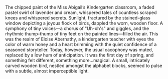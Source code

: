 The chipped paint of the Miss Abigail’s Kindergarten classroom, a faded pastel swirl of lavender and cream, whispered tales of countless scraped knees and whispered secrets. Sunlight, fractured by the stained-glass window depicting a joyous flock of birds, dappled the worn, wooden floor.  A symphony of tiny voices—a chorus of "Uh-oh's" and giggles, and the rhythmic thump-thump of tiny feet on the painted lines—filled the air.  This was the realm of  Eloise  Abernathy, a kindergarten teacher with eyes the color of warm honey and a heart brimming with the quiet confidence of a seasoned storyteller.  Today, however, the usual cacophony was muted, replaced by a low hum of anticipation.  It was the first day of spring, and something felt different, something more…magical.  A small, intricately carved wooden bird, nestled amongst the alphabet blocks, seemed to pulse with a subtle, almost imperceptible light.
